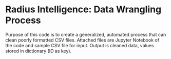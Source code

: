 # Radius Intelligence: Data Wrangling Process

Purpose of this code is to create a generalized, automated process that can clean poorly formatted CSV files. Attached files are Jupyter Notebook of the code and sample CSV file for input. Output is cleaned data, values stored in dictionary (ID as key).

